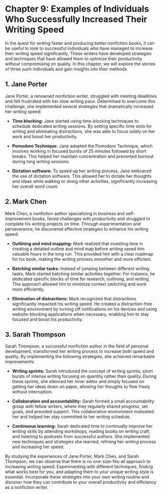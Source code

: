 Chapter 9: Examples of Individuals Who Successfully Increased Their Writing Speed
=================================================================================

In the quest for writing faster and producing better nonfiction books, it can be useful to look to successful individuals who have managed to increase their writing speed significantly. These writers have developed strategies and techniques that have allowed them to optimize their productivity without compromising on quality. In this chapter, we will explore the stories of three such individuals and gain insights into their methods.

**1. Jane Porter**
------------------

Jane Porter, a renowned nonfiction writer, struggled with meeting deadlines and felt frustrated with her slow writing pace. Determined to overcome this challenge, she implemented several strategies that dramatically increased her writing speed:

* **Time blocking:** Jane started using time-blocking techniques to schedule dedicated writing sessions. By setting specific time slots for writing and eliminating distractions, she was able to focus solely on her work and boost her productivity.

* **Pomodoro Technique:** Jane adopted the Pomodoro Technique, which involves working in focused bursts of 25 minutes followed by short breaks. This helped her maintain concentration and prevented burnout during long writing sessions.

* **Dictation software:** To speed up her writing process, Jane embraced the use of dictation software. This allowed her to dictate her thoughts and ideas while walking or doing other activities, significantly increasing her overall word count.

**2. Mark Chen**
----------------

Mark Chen, a nonfiction author specializing in business and self-improvement books, faced challenges with productivity and struggled to complete his writing projects on time. Through experimentation and perseverance, he discovered effective strategies to enhance his writing speed:

* **Outlining and mind mapping:** Mark realized that investing time in creating a detailed outline and mind map before writing saved him valuable hours in the long run. This provided him with a clear roadmap for his book, making the writing process smoother and more efficient.

* **Batching similar tasks:** Instead of jumping between different writing tasks, Mark started batching similar activities together. For instance, he dedicated specific blocks of time for research, outlining, and writing. This approach allowed him to minimize context switching and work more efficiently.

* **Elimination of distractions:** Mark recognized that distractions significantly impacted his writing speed. He created a distraction-free writing environment by turning off notifications on his devices and using website-blocking applications when necessary, enabling him to stay focused and boost his productivity.

**3. Sarah Thompson**
---------------------

Sarah Thompson, a successful nonfiction author in the field of personal development, transformed her writing process to increase both speed and quality. By implementing the following strategies, she achieved remarkable improvements:

* **Writing sprints:** Sarah introduced the concept of writing sprints, short bursts of intense writing focusing on quantity rather than quality. During these sprints, she silenced her inner editor and simply focused on getting her ideas down on paper, allowing her thoughts to flow freely without interruption.

* **Collaboration and accountability:** Sarah formed a small accountability group with fellow writers, where they regularly shared progress, set goals, and provided support. This collaborative environment motivated her and helped her stay committed to her writing schedule.

* **Continuous learning:** Sarah dedicated time to continually improve her writing skills by attending workshops, reading books on writing craft, and listening to podcasts from successful authors. She implemented new techniques and strategies she learned, refining her writing process and increasing her speed.

By studying the experiences of Jane Porter, Mark Chen, and Sarah Thompson, we can observe that there is no one-size-fits-all approach to increasing writing speed. Experimenting with different techniques, finding what works best for you, and adapting them to your unique writing style is essential. Incorporate these strategies into your own writing routine and discover how they can contribute to your overall productivity and efficiency as a nonfiction writer.
